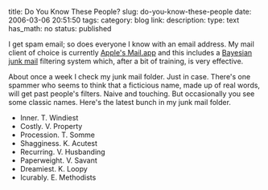 title: Do You Know These People?
slug: do-you-know-these-people
date: 2006-03-06 20:51:50
tags: 
category: blog
link: 
description: 
type: text
has_math: no
status: published

I get spam email; so does everyone I know with an email address. My mail client of choice is currently [Apple's Mail.app](https://www.apple.com/uk/macosx/features/mail/ "https://www.apple.com/uk/macosx/features/mail/") and this includes a [Bayesian junk mail](https://en.wikipedia.org/wiki/Bayesian_filtering "https://en.wikipedia.org/wiki/Bayesian_filtering") filtering system which, after a bit of training, is very effective.

<!-- TEASER_END -->

About once a week I check my junk mail folder. Just in case. There's one spammer who seems to think that a ficticious name, made up of real words, will get past people's filters. Naive and touching. But occasionally you see some classic names. Here's the latest bunch in my junk mail folder.


* Inner. T. Windiest
* Costly. V. Property
* Procession. T. Somme
* Shagginess. K. Acutest
* Recurring. V. Husbanding
* Paperweight. V. Savant
* Dreamiest. K. Loopy
* Icurably. E. Methodists


